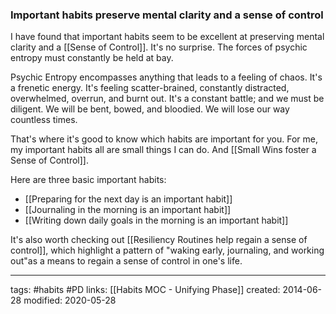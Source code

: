 ### Important habits preserve mental clarity and a sense of control
I have found that important habits seem to be excellent at preserving mental clarity and a [[Sense of Control]]. It's no surprise. The forces of psychic entropy must constantly be held at bay. 

Psychic Entropy encompasses anything that leads to a feeling of chaos. It's a frenetic energy. It's feeling scatter-brained, constantly distracted, overwhelmed, overrun, and burnt out. It's a constant battle; and we must be diligent. We will be bent, bowed, and bloodied. We will lose our way countless times. 

That's where it's good to know which habits are important for you. For me, my important habits all are small things I can do. And [[Small Wins foster a Sense of Control]].

Here are three basic important habits:
- [[Preparing for the next day is an important habit]]
- [[Journaling in the morning is an important habit]]
- [[Writing down daily goals in the morning is an important habit]]

It's also worth checking out [[Resiliency Routines help regain a sense of control]], which highlight a pattern of "waking early, journaling, and working out"as a means to regain a sense of control in one's life.

---
tags: #habits #PD
links: [[Habits MOC - Unifying Phase]]
created: 2014-06-28
modified: 2020-05-28